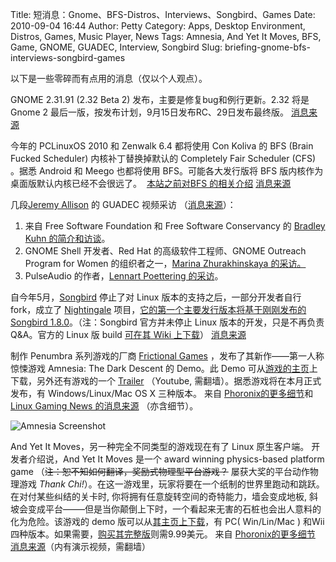 Title: 短消息：Gnome、BFS-Distros、Interviews、Songbird、Games
Date: 2010-09-04 16:44
Author: Petty
Category: Apps, Desktop Environment, Distros, Games, Music Player, News
Tags: Amnesia, And Yet It Moves, BFS, Game, GNOME, GUADEC, Interview, Songbird
Slug: briefing-gnome-bfs-interviews-songbird-games

以下是一些零碎而有点用的消息（仅以个人观点）。

GNOME 2.31.91 (2.32 Beta 2) 发布，主要是修复bug和例行更新。2.32 将是
Gnome 2 最后一版，按发布计划，9月15日发布RC、29日发布最终版。
[消息来源](http://news.softpedia.com/news/GNOME-2-32-Beta-2-Has-Been-Released-154805.shtml)

今年的 PCLinuxOS 2010 和 Zenwalk 6.4 都将使用 Con Koliva 的 BFS (Brain
Fucked Scheduler) 内核补丁替换掉默认的 Completely Fair Scheduler (CFS)
。据悉 Android 和 Meego 也都将使用 BFS。可能各大发行版将 BFS
版内核作为桌面版默认内核已经不会很远了。  [本站之前对BFS
的相关介绍](http://linuxtoy.org/archives/bfs-intro-future-of-linux-desktop-kernel.html)
[消息来源](http://www.bargincomputing.com/2010/08/a-good-reason-to-use-pclinuxos/)

几段[Jeremy Allison](jra@google.com) 的 GUADEC 视频采访
（[消息来源](http://www.linuxtoday.com/infrastructure/2010090302135INGNEV)）：

1.  来自 Free Software Foundation 和 Free Software Conservancy 的
    [Bradley Kuhn
    的简介和访谈](http://google-opensource.blogspot.com/2010/08/interviews-guadec-part-1.html)。
2.  GNOME Shell 开发者、Red Hat 的高级软件工程师、GNOME Outreach Program
    for Women 的组织者之一，[Marina Zhurakhinskaya
    的采访。](http://google-opensource.blogspot.com/2010/08/interviews-from-guadec-part-2.html)
3.  PulseAudio 的作者，[Lennart Poettering
    的采访](http://google-opensource.blogspot.com/2010/09/interviews-from-guadec-part-3.html)。

自今年5月，[Songbird](http://getsongbird.com/) 停止了对 Linux
版本的支持之后，一部分开发者自行fork，成立了
[Nightingale](http://getnightingale.com/)
项目，[它的第一个主要发行版本将基于刚刚发布的 Songbird
1.8.0](http://twitter.com/GetNightingale/status/12260254305)。（注：Songbird
官方并未停止 Linux 版本的开发，只是不再负责Q&A。官方的 Linux 版 build
[可在其 Wiki
上下载](https://wiki.songbirdnest.com/Developer/Articles/Builds/Contributed_Builds#Linux)）
[消息来源](http://www.h-online.com/open/news/item/Songbird-1-8-0-adds-support-for-more-devices-1072077.html)

制作 Penumbra 系列游戏的厂商 [Frictional
Games](http://www.frictionalgames.com/site/)
，发布了其新作——第一人称惊悚游戏 Amnesia: The Dark Descent 的 Demo。此
Demo
可从[游戏的主页](http://www.amnesiagame.com/)上下载，另外还有游戏的一个
[Trailer](http://www.youtube.com/watch?v=2ve0eVwjv5k) （Youtube,
需翻墙）。据悉游戏将在本月正式发布，有 Windows/Linux/Mac OS X 三种版本。
来自
[Phoronix的更多细节](http://www.phoronix.com/scan.php?page=news_item&px=ODQ3OA)和
[Linux Gaming News
的消息来源](http://linuxgamingnews.org/2010/09/03/amnesia-the-dark-descent-demo-released/)
（亦含细节）。

![Amnesia
Screenshot](http://linuxgamingnews.org/wp-content/uploads/2010/09/screenshot02-300x225.jpg)

And Yet It Moves，另一种完全不同类型的游戏现在有了 Linux 原生客户端。
开发者介绍说，And Yet It Moves 是一个 award winning physics-based
platform game （~~注：恕不知如何翻译，奖励式物理型平台游戏？~~
屡获大奖的平台动作物理游戏 *Thank
Chi!*）。在这一游戏里，玩家将要在一个纸制的世界里跑动和跳跃。
在对付某些纠结的关卡时, 你将拥有任意旋转空间的奇特能力，墙会变成地板,
斜坡会变成平台——–但是当你颠倒上下时，一个看起来无害的石桩也会出人意料的化为危险。该游戏的
demo
版可以从[其主页上下载](http://www.andyetitmoves.net/index.php?content=demo)，有
PC( Win/Lin/Mac ) 和Wii
四种版本。如果需要，[购买其完整版](http://www.andyetitmoves.net/index.php?content=buy)则需9.99美元。
来自
[Phoronix的更多细节](http://www.phoronix.com/scan.php?page=news_item&px=ODQ4Mg)
[消息来源](http://www.techdrivein.com/2010/08/amnesia-and-yet-it-moves-two-incredible.html)（内有演示视频，需翻墙）

